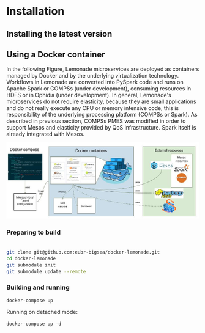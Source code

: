 # Installation

## <a name="installing-the-latest-version"></a> Installing the latest version

## <a name="using-a-docker-container-version"></a> Using a Docker container

In the following Figure, Lemonade microservices are deployed as containers managed by Docker and by the underlying virtualization technology. Workflows in Lemonade are converted into PySpark code and runs on Apache Spark or COMPSs (under development), consuming resources in HDFS or in Ophidia (under development). In general, Lemonade's microservices do not require elasticity, because they are small applications and do not really execute any CPU or memory intensive code, this is responsibility of the underlying processing platform (COMPSs or Spark). As described in previous section, COMPSs PMES was modified in order to support Mesos and elasticity provided by QoS infrastructure. Spark itself is already integrated with Mesos.

![Docker installation](img/Installation/deploy.jpg "Docker installation")
### Preparing to build

```bash

git clone git@github.com:eubr-bigsea/docker-lemonade.git
cd docker-lemonade
git submodule init
git submodule update --remote

```

### Building and running


```
docker-compose up
```

Running on detached mode:

```
docker-compose up -d
```